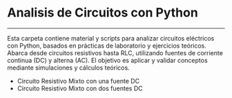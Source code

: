 # Analisis de Circuitos con Python
---       
Esta carpeta contiene material y scripts para analizar circuitos eléctricos con Python, basados en prácticas de laboratorio y ejercicios teóricos. Abarca desde circuitos resistivos hasta RLC, utilizando fuentes de corriente continua (DC) y alterna (AC). El objetivo es aplicar y validar conceptos mediante simulaciones y cálculos teóricos.

* Circuito Resistivo Mixto con una fuente DC
* Circuito Resistivo Mixto con dos fuentes DC
